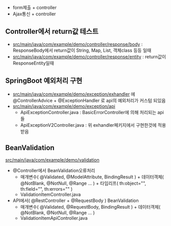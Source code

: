 * form제출 + controller     
* Ajax통신 + controller
## Controller에서 return값 테스트
* [src/main/java/com/example/demo/controller/response/body](https://github.com/doriver/ThymeleafController/tree/master/src/main/java/com/example/demo/controller/response/body) : ResponseBody에서 return값이 String, Map, List, 객체class 등등 일때
* [src/main/java/com/example/demo/controller/response/entity](https://github.com/doriver/ThymeleafController/tree/master/src/main/java/com/example/demo/controller/response/entity) : return값이 ResponseEntity일때
## SpringBoot 예외처리 구현
* [src/main/java/com/example/demo/exception/exhandler](https://github.com/doriver/ThymeleafController/tree/master/src/main/java/com/example/demo/exception/exhandler
) 에 @ControllerAdvice + @ExceptionHandler 로 api의 예외처리가 커스텀 되있음
* [src/main/java/com/example/demo/exception/api](https://github.com/doriver/ThymeleafController/tree/master/src/main/java/com/example/demo/exception/api)
  * ApiExceptionController.java : BasicErrorController에 의해 처리되는 api들
  * ApiExceptionV2Controller.java : 위 exhandler페키지에서 구현한것에 적용 받음
 
## BeanValidation
[src/main/java/com/example/demo/validation](https://github.com/doriver/ThymeleafController/tree/master/src/main/java/com/example/demo/validation)
* @Controller에서 BeanValidation오류처리
  * 매개변수( @Validated, @ModelAttribute, BindingResult ) + 데이터객체( @NotBlank, @NotNull, @Range ... ) + 타임리프( th:object="", th:field="", th:errors="" )
  * ValidationItemController.java
* API에서( @RestController + @RequestBody ) BeanValidation
  * 매개변수( @Validated, @RequestBody, BindingResult ) + 데이터객체( @NotBlank, @NotNull, @Range ... )
  * ValidationItemApiController.java
